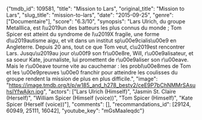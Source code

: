 {"tmdb_id": 109581, "title": "Mission to Lars", "original_title": "Mission to Lars", "slug_title": "mission-to-lars", "date": "2015-09-25", "genre": ["Documentaire"], "score": "6.3/10", "synopsis": "Lars Ulrich, du groupe Metalllica, est l\u2019un des batteurs les plus connus du monde ; Tom Spicer est atteint du syndrome de l\u2019X fragile, une forme d\u2019autisme aigu, et vit dans un institut sp\u00e9cialis\u00e9 en Angleterre. Depuis 20 ans, tout ce que Tom veut, c\u2019est rencontrer Lars. Jusqu\u2019au jour o\u00f9 son fr\u00e8re, Will, r\u00e9alisateur, et sa soeur Kate, journaliste, lui promettent de r\u00e9aliser son r\u00eave. Mais le r\u00eave tourne vite au cauchemar : les probl\u00e8mes de Tom et les \u00e9preuves \u00e0 franchir pour atteindre les coulisses du groupe rendent la mission de plus en plus difficile.", "image": "https://image.tmdb.org/t/p/w185_and_h278_bestv2/ceE9P7bChNMMrSAsuhsIYfwAjkn.jpg", "actors": ["Lars Ulrich (Himself)", "Jasmin St. Claire (Herself)", "William Spicer (Himself (voice))", "Tom Spicer (Himself)", "Kate Spicer (Herself (voice))"], "comments": [], "recommandations_id": [29124, 60949, 25111, 16042], "youtube_key": "mGsMaaIeqdc"}